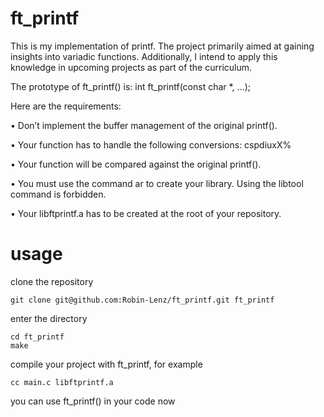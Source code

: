 # ft_printf

This is my implementation of printf. The project primarily aimed at gaining insights into variadic functions. Additionally, I intend to apply this knowledge in upcoming projects as part of the curriculum.

The prototype of ft_printf() is:
int ft_printf(const char *, ...);

Here are the requirements:

• Don’t implement the buffer management of the original printf().

• Your function has to handle the following conversions: cspdiuxX%

• Your function will be compared against the original printf().

• You must use the command ar to create your library.
Using the libtool command is forbidden.

• Your libftprintf.a has to be created at the root of your repository.



# usage
clone the repository

```
git clone git@github.com:Robin-Lenz/ft_printf.git ft_printf
```

enter the directory
```
cd ft_printf
make
```
compile your project with ft_printf, for example

```
cc main.c libftprintf.a
```
you can use ft_printf() in your code now

